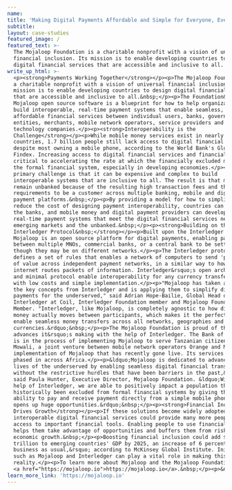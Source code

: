 ```yaml
---
name:
title: 'Making Digital Payments Affordable and Simple for Everyone, Everywhere'
subtitle:
layout: case-studies
featured_image: /
featured_text: >-
  The Mojaloop Foundation is a charitable nonprofit with a vision of universal
  financial inclusion. Its mission is to enable developing countries to design
  digital financial services that are accessible and inclusive to all.
write_up_html: >-
  <p><strong>Payments Working Together</strong></p><p>The Mojaloop Foundation is
  a charitable nonprofit with a vision of universal financial inclusion. Its
  mission is to enable developing countries to design digital financial services
  that are accessible and inclusive to all.&nbsp;</p><p>The Foundation&rsquo;s
  Mojaloop open source software is a blueprint for how to help organizations
  build interoperable, real-time payment systems that enable seamless,
  affordable financial services between individual users, banks, government
  entities, merchants, mobile network operators, service providers and
  technology companies.</p><p><strong>Interoperability is the
  Challenge</strong></p><p>While mobile money services exist in nearly 100
  countries, 1.7 billion people still lack access to digital financial services,
  despite most owning a mobile phone, according to the World Bank's Global
  Findex. Increasing access to digital financial services and financial tools is
  critical to accelerating the rate at which the financially excluded move into
  the formal financial system, especially in developing economies.</p><p>The
  primary challenge is that it can be expensive and complex to build
  interoperable systems that are inclusive to all. The result is that many
  remain unbanked because of the resulting high transaction fees and the
  requirements to be a customer across multiple banking, mobile and digital
  payment platforms.&nbsp;</p><p>By providing a model for how to simplify and
  reduce the cost of designing payment interoperability, countries can work with
  the banks, and mobile money and digital payment providers can develop
  real-time payment systems that meet the digital financial services needs of
  emerging markets and the unbanked.&nbsp;</p><p><strong>Building on the
  Interledger Protocol&nbsp;</strong></p><p>Built upon the Interledger protocol,
  Mojaloop is an open source platform for digital payments, enabling payments
  between multiple MNOs, commercial banks, or a central bank to be settled, even
  though they may be on different networks.</p><p>The Interledger protocol
  defines a set of rules that enables a network of computers to send 'packets'
  of value across independent payment networks, in a similar way to how the
  internet routes packets of information. Interledger&rsquo;s open architecture
  and minimal protocol enable interoperability for any currency transfer system,
  with low costs and simple implementation.</p><p>"Mojaloop has taken a lot of
  the key concepts from Interledger and is applying them to simplify digital
  payments for the underserved," said Adrian Hope-Bailie, Global Head of
  Interledger at Coil, Interledger Foundation member and Mojaloop Foundation
  Member. "Interledger, like Mojaloop, is completely agnostic to how digital
  money actually moves between participants, which makes it the perfect tool to
  enable seamless money transfers across all networks, geographies and
  currencies.&rdquo;&nbsp;</p><p>The Mojaloop Foundation is proud of the
  advances it&rsquo;s making with the help of Interledger. The Bank of Tanzania
  is in the process of implementing Mojaloop to serve Tanzanian citizens, and
  Mowali, a joint venture between mobile network operators Orange and MTN, is an
  implementation of Mojaloop that has recently gone live. Its services are being
  phased in across Africa.</p><p>&ldquo;Mojaloop is dedicated to advancing the
  lives of the underserved by enabling seamless digital financial transactions
  without the restrictive hurdles that have been barriers in the past,&rdquo;
  said Paula Hunter, Executive Director, Mojaloop Foundation. &ldquo;With the
  help of Interledger, we are able to positively impact a population that has
  historically been excluded from formal financial systems by giving them the
  ability to pay and receive payment directly from a simple mobile phone, which
  opens up huge opportunities.&rdquo;&nbsp;</p><p><strong>Financial Inclusion
  Drives Growth</strong></p><p>If these solutions become widely adopted,
  interoperable digital financial services could provide many more people with
  access to important financial tools. Enabling people to use financial services
  helps them take advantage of opportunities and buffers them from risk, driving
  economic growth.&nbsp;</p><p>Boosting financial inclusion could add $3.7
  trillion to emerging countries' GDP by 2025, an increase of 6 percent 'above
  business as usual,&rsquo; according to McKinsey Global Institute. Initiatives
  such as Mojaloop and Interledger can play a vital role in making this a
  reality.</p><p>To learn more about Mojaloop and the Mojaloop Foundation, visit
  <a href="https://mojaloop.io">https://mojaloop.io</a>.&nbsp;</p><p>&nbsp;</p>
learn_more_link: 'https://mojaloop.io'
---
```


